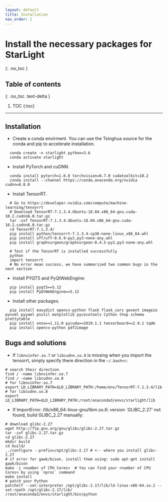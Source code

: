 ```yaml
---
layout: default
title: Installation
nav_order: 1
---
```

# Install the necessary packages for StarLight
{: .no_toc }

## Table of contents
{: .no_toc .text-delta }

1. TOC
{:toc}

---



## Installation
- Create a conda envirment. You can use the Tsinghua source for the conda and pip to accelerate installation. 

```shell
  conda create -n starlight python=3.6
  conda activate starlight
```

- Install PyTorch and cuDNN.

```shell
  conda install pytorch=1.6.0 torchvision=0.7.0 cudatoolkit=10.2
  conda install --channel https://conda.anaconda.org/nvidia cudnn=8.0.0
```

- Install TensorRT.

```shell
  # Go to https://developer.nvidia.com/compute/machine-learning/tensorrt
  # Download TensorRT-7.1.3.4.Ubuntu-18.04.x86_64-gnu.cuda-10.2.cudnn8.0.tar.gz 
  tar -zxf TensorRT-7.1.3.4.Ubuntu-18.04.x86_64-gnu.cuda-10.2.cudnn8.0.tar.gz
  cd TensorRT-7.1.3.4/ 
  pip install python/tensorrt-7.1.3.4-cp36-none-linux_x86_64.whl
  pip install uff/uff-0.6.9-py2.py3-none-any.whl
  pip install graphsurgeon/graphsurgeon-0.4.5-py2.py3-none-any.whl
  
  # Test if the TensorRT is installed successfully
  python
  import tensorrt 
  # No error mean success, we have summarized two common bugs in the next section
```

- Install PYQT5 and PyQtWebEngine:

```shell
  pip install pyqt5==5.12
  pip install PyQtWebEngine==5.12
```

- Install other packages.

```shell
  pip install easydict opencv-python flask flask_cors gevent imageio pynvml pyyaml psutil matplotlib pycocotools Cython thop schema prettytable
  pip install onnx==1.11.0 pycuda==2019.1.1 tensorboard==2.9.1 tqdm
  pip install opencv-python pdf2image 
```

## Bugs and solutions

- If `libnvinfer.so.7` or `libcudnn.so.8` is missing when you import the tensorrt, simply specify there direction in the `~/.bashrc`:

```shell
# search their direction
find / -name libnvinfer.so.7
find / -name libcudnn.so.8
# for libnvinfer.so.7
export LD_LIBRARY_PATH=$LD_LIBRARY_PATH:/home/env/TensorRT-7.1.3.4/lib
# for libcudnn.so.8
export LD_LIBRARY_PATH=$LD_LIBRARY_PATH:/root/anaconda3/envs/starlight/lib
```

- If ImportError: /lib/x86_64-linux-gnu/libm.so.6: version `GLIBC_2.27' not found, build GLIBC_2.27 manually:

```shell
# download glibc-2.27
wget http://ftp.gnu.org/gnu/glibc/glibc-2.27.tar.gz
tar -zxf glibc-2.27.tar.gz
cd glibc-2.27
mkdir build
cd build/
../configure --prefix=/opt/glibc-2.17 # <-- where you install glibc-2.27
# if error for gawk/bison, install them using: sudo apt-get install gawk/bison
make -j <number of CPU Cores>  # You can find your <number of CPU Cores> by using `nproc` command
make install
# patch your Python
patchelf --set-interpreter /opt/glibc-2.17/lib/ld-linux-x86-64.so.2 --set-rpath /opt/glibc-2.17/lib/ /root/anaconda3/envs/starlight/bin/python
```